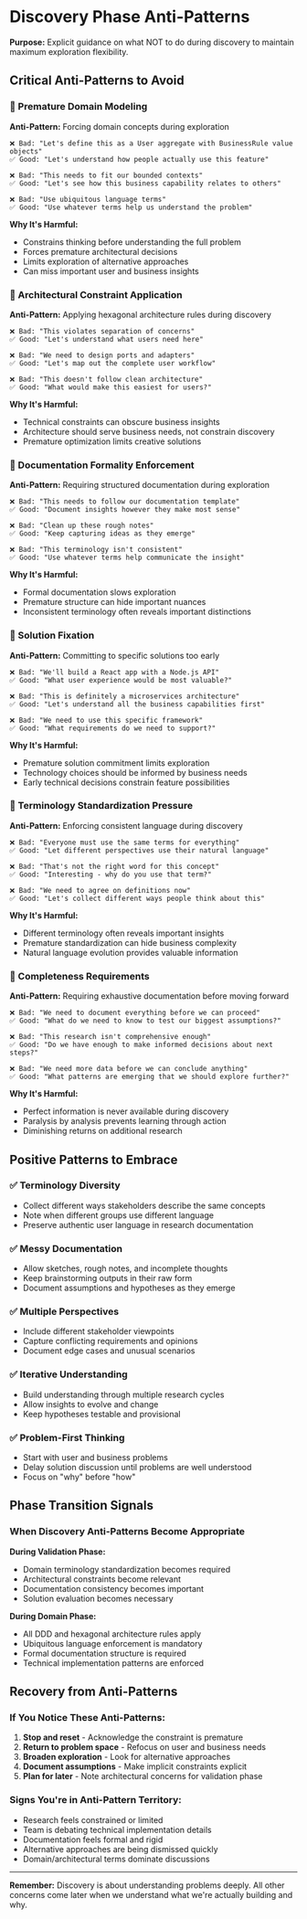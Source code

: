 # Discovery Phase Anti-Patterns

**Purpose:** Explicit guidance on what NOT to do during discovery to maintain maximum exploration flexibility.

## Critical Anti-Patterns to Avoid

### 🚫 Premature Domain Modeling

**Anti-Pattern:** Forcing domain concepts during exploration
```
❌ Bad: "Let's define this as a User aggregate with BusinessRule value objects"
✅ Good: "Let's understand how people actually use this feature"

❌ Bad: "This needs to fit our bounded contexts"  
✅ Good: "Let's see how this business capability relates to others"

❌ Bad: "Use ubiquitous language terms"
✅ Good: "Use whatever terms help us understand the problem"
```

**Why It's Harmful:**
- Constrains thinking before understanding the full problem
- Forces premature architectural decisions
- Limits exploration of alternative approaches
- Can miss important user and business insights

### 🚫 Architectural Constraint Application

**Anti-Pattern:** Applying hexagonal architecture rules during discovery
```
❌ Bad: "This violates separation of concerns"
✅ Good: "Let's understand what users need here"

❌ Bad: "We need to design ports and adapters"
✅ Good: "Let's map out the complete user workflow"

❌ Bad: "This doesn't follow clean architecture"
✅ Good: "What would make this easiest for users?"
```

**Why It's Harmful:**
- Technical constraints can obscure business insights
- Architecture should serve business needs, not constrain discovery
- Premature optimization limits creative solutions

### 🚫 Documentation Formality Enforcement

**Anti-Pattern:** Requiring structured documentation during exploration
```
❌ Bad: "This needs to follow our documentation template"
✅ Good: "Document insights however they make most sense"

❌ Bad: "Clean up these rough notes"
✅ Good: "Keep capturing ideas as they emerge"

❌ Bad: "This terminology isn't consistent"
✅ Good: "Use whatever terms help communicate the insight"
```

**Why It's Harmful:**
- Formal documentation slows exploration
- Premature structure can hide important nuances
- Inconsistent terminology often reveals important distinctions

### 🚫 Solution Fixation

**Anti-Pattern:** Committing to specific solutions too early
```
❌ Bad: "We'll build a React app with a Node.js API"
✅ Good: "What user experience would be most valuable?"

❌ Bad: "This is definitely a microservices architecture"
✅ Good: "Let's understand all the business capabilities first"

❌ Bad: "We need to use this specific framework"
✅ Good: "What requirements do we need to support?"
```

**Why It's Harmful:**
- Premature solution commitment limits exploration
- Technology choices should be informed by business needs
- Early technical decisions constrain feature possibilities

### 🚫 Terminology Standardization Pressure

**Anti-Pattern:** Enforcing consistent language during discovery
```
❌ Bad: "Everyone must use the same terms for everything"
✅ Good: "Let different perspectives use their natural language"

❌ Bad: "That's not the right word for this concept"
✅ Good: "Interesting - why do you use that term?"

❌ Bad: "We need to agree on definitions now"
✅ Good: "Let's collect different ways people think about this"
```

**Why It's Harmful:**
- Different terminology often reveals important insights
- Premature standardization can hide business complexity
- Natural language evolution provides valuable information

### 🚫 Completeness Requirements

**Anti-Pattern:** Requiring exhaustive documentation before moving forward
```
❌ Bad: "We need to document everything before we can proceed"
✅ Good: "What do we need to know to test our biggest assumptions?"

❌ Bad: "This research isn't comprehensive enough"
✅ Good: "Do we have enough to make informed decisions about next steps?"

❌ Bad: "We need more data before we can conclude anything"
✅ Good: "What patterns are emerging that we should explore further?"
```

**Why It's Harmful:**
- Perfect information is never available during discovery
- Paralysis by analysis prevents learning through action
- Diminishing returns on additional research

## Positive Patterns to Embrace

### ✅ Terminology Diversity
- Collect different ways stakeholders describe the same concepts
- Note when different groups use different language
- Preserve authentic user language in research documentation

### ✅ Messy Documentation
- Allow sketches, rough notes, and incomplete thoughts
- Keep brainstorming outputs in their raw form
- Document assumptions and hypotheses as they emerge

### ✅ Multiple Perspectives  
- Include different stakeholder viewpoints
- Capture conflicting requirements and opinions
- Document edge cases and unusual scenarios

### ✅ Iterative Understanding
- Build understanding through multiple research cycles
- Allow insights to evolve and change
- Keep hypotheses testable and provisional

### ✅ Problem-First Thinking
- Start with user and business problems
- Delay solution discussion until problems are well understood
- Focus on "why" before "how"

## Phase Transition Signals

### When Discovery Anti-Patterns Become Appropriate
**During Validation Phase:**
- Domain terminology standardization becomes required
- Architectural constraints become relevant
- Documentation consistency becomes important
- Solution evaluation becomes necessary

**During Domain Phase:**
- All DDD and hexagonal architecture rules apply
- Ubiquitous language enforcement is mandatory
- Formal documentation structure is required
- Technical implementation patterns are enforced

## Recovery from Anti-Patterns

### If You Notice These Anti-Patterns:
1. **Stop and reset** - Acknowledge the constraint is premature
2. **Return to problem space** - Refocus on user and business needs
3. **Broaden exploration** - Look for alternative approaches
4. **Document assumptions** - Make implicit constraints explicit
5. **Plan for later** - Note architectural concerns for validation phase

### Signs You're in Anti-Pattern Territory:
- Research feels constrained or limited
- Team is debating technical implementation details
- Documentation feels formal and rigid
- Alternative approaches are being dismissed quickly
- Domain/architectural terms dominate discussions

---

**Remember:** Discovery is about understanding problems deeply. All other concerns come later when we understand what we're actually building and why.
